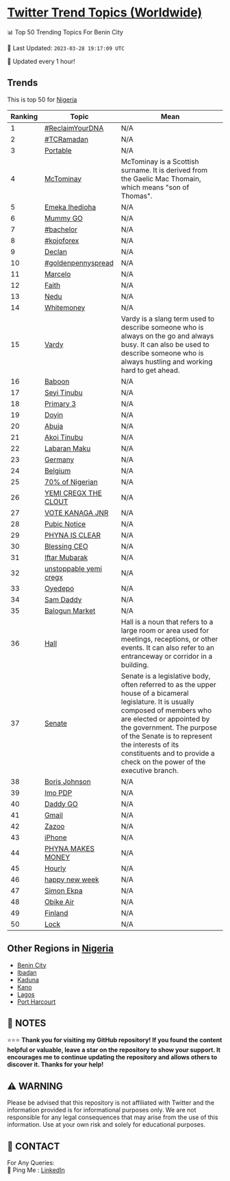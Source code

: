[Twitter Trend Topics (Worldwide)](https://github.com/ErcinDedeoglu/Twitter-Trend-Topics)
==========


📊 Top 50 Trending Topics For Benin City

📆 Last Updated: `2023-03-28 19:17:09 UTC`

🔧 Updated every 1 hour!


## Trends

This is top 50 for [Nigeria](</Nigeria>)

| Ranking | Topic | Mean |
| ------- | ------------ | ------------ |
| 1 | [#ReclaimYourDNA](http://twitter.com/search?q=%23ReclaimYourDNA) | N/A |
| 2 | [#TCRamadan](http://twitter.com/search?q=%23TCRamadan) | N/A |
| 3 | [Portable](http://twitter.com/search?q=Portable) | N/A |
| 4 | [McTominay](http://twitter.com/search?q=McTominay) | McTominay is a Scottish surname. It is derived from the Gaelic Mac Thomain, which means "son of Thomas". |
| 5 | [Emeka Ihedioha](http://twitter.com/search?q=Emeka+Ihedioha) | N/A |
| 6 | [Mummy GO](http://twitter.com/search?q=Mummy+GO) | N/A |
| 7 | [#bachelor](http://twitter.com/search?q=%23bachelor) | N/A |
| 8 | [#kojoforex](http://twitter.com/search?q=%23kojoforex) | N/A |
| 9 | [Declan](http://twitter.com/search?q=Declan) | N/A |
| 10 | [#goldenpennyspread](http://twitter.com/search?q=%23goldenpennyspread) | N/A |
| 11 | [Marcelo](http://twitter.com/search?q=Marcelo) | N/A |
| 12 | [Faith](http://twitter.com/search?q=Faith) | N/A |
| 13 | [Nedu](http://twitter.com/search?q=Nedu) | N/A |
| 14 | [Whitemoney](http://twitter.com/search?q=Whitemoney) | N/A |
| 15 | [Vardy](http://twitter.com/search?q=Vardy) | Vardy is a slang term used to describe someone who is always on the go and always busy. It can also be used to describe someone who is always hustling and working hard to get ahead. |
| 16 | [Baboon](http://twitter.com/search?q=Baboon) | N/A |
| 17 | [Seyi Tinubu](http://twitter.com/search?q=Seyi+Tinubu) | N/A |
| 18 | [Primary 3](http://twitter.com/search?q=Primary+3) | N/A |
| 19 | [Doyin](http://twitter.com/search?q=Doyin) | N/A |
| 20 | [Abuja](http://twitter.com/search?q=Abuja) | N/A |
| 21 | [Akoi Tinubu](http://twitter.com/search?q=Akoi+Tinubu) | N/A |
| 22 | [Labaran Maku](http://twitter.com/search?q=Labaran+Maku) | N/A |
| 23 | [Germany](http://twitter.com/search?q=Germany) | N/A |
| 24 | [Belgium](http://twitter.com/search?q=Belgium) | N/A |
| 25 | [70% of Nigerian](http://twitter.com/search?q=70%25+of+Nigerian) | N/A |
| 26 | [YEMI CREGX THE CLOUT](http://twitter.com/search?q=YEMI+CREGX+THE+CLOUT) | N/A |
| 27 | [VOTE KANAGA JNR](http://twitter.com/search?q=VOTE+KANAGA+JNR) | N/A |
| 28 | [Pubic Notice](http://twitter.com/search?q=Pubic+Notice) | N/A |
| 29 | [PHYNA IS CLEAR](http://twitter.com/search?q=PHYNA+IS+CLEAR) | N/A |
| 30 | [Blessing CEO](http://twitter.com/search?q=Blessing+CEO) | N/A |
| 31 | [Iftar Mubarak](http://twitter.com/search?q=Iftar+Mubarak) | N/A |
| 32 | [unstoppable yemi cregx](http://twitter.com/search?q=unstoppable+yemi+cregx) | N/A |
| 33 | [Oyedepo](http://twitter.com/search?q=Oyedepo) | N/A |
| 34 | [Sam Daddy](http://twitter.com/search?q=Sam+Daddy) | N/A |
| 35 | [Balogun Market](http://twitter.com/search?q=Balogun+Market) | N/A |
| 36 | [Hall](http://twitter.com/search?q=Hall) | Hall is a noun that refers to a large room or area used for meetings, receptions, or other events. It can also refer to an entranceway or corridor in a building. |
| 37 | [Senate](http://twitter.com/search?q=Senate) | Senate is a legislative body, often referred to as the upper house of a bicameral legislature. It is usually composed of members who are elected or appointed by the government. The purpose of the Senate is to represent the interests of its constituents and to provide a check on the power of the executive branch. |
| 38 | [Boris Johnson](http://twitter.com/search?q=Boris+Johnson) | N/A |
| 39 | [Imo PDP](http://twitter.com/search?q=Imo+PDP) | N/A |
| 40 | [Daddy GO](http://twitter.com/search?q=Daddy+GO) | N/A |
| 41 | [Gmail](http://twitter.com/search?q=Gmail) | N/A |
| 42 | [Zazoo](http://twitter.com/search?q=Zazoo) | N/A |
| 43 | [iPhone](http://twitter.com/search?q=iPhone) | N/A |
| 44 | [PHYNA MAKES MONEY](http://twitter.com/search?q=PHYNA+MAKES+MONEY) | N/A |
| 45 | [Hourly](http://twitter.com/search?q=Hourly) | N/A |
| 46 | [happy new week](http://twitter.com/search?q=happy+new+week) | N/A |
| 47 | [Simon Ekpa](http://twitter.com/search?q=Simon+Ekpa) | N/A |
| 48 | [Obike Air](http://twitter.com/search?q=Obike+Air) | N/A |
| 49 | [Finland](http://twitter.com/search?q=Finland) | N/A |
| 50 | [Lock](http://twitter.com/search?q=Lock) | N/A |



## Other Regions in [Nigeria](</Nigeria>)

* [Benin City](</Nigeria/Benin City.md>)
* [Ibadan](</Nigeria/Ibadan.md>)
* [Kaduna](</Nigeria/Kaduna.md>)
* [Kano](</Nigeria/Kano.md>)
* [Lagos](</Nigeria/Lagos.md>)
* [Port Harcourt](</Nigeria/Port Harcourt.md>)



## 📝 NOTES

⭐⭐⭐ **Thank you for visiting my GitHub repository! If you found the content helpful or valuable, leave a star on the repository to show your support. It encourages me to continue updating the repository and allows others to discover it. Thanks for your help!**


## ⚠️ WARNING

Please be advised that this repository is not affiliated with Twitter and the information provided is for informational purposes only. We are not responsible for any legal consequences that may arise from the use of this information. Use at your own risk and solely for educational purposes.


## 📨 CONTACT

 For Any Queries:  
            🏓 Ping Me : [LinkedIn](https://www.linkedin.com/in/ercindedeoglu/)
